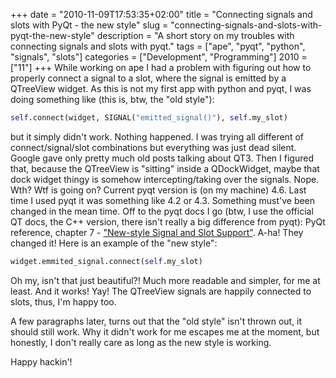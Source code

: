 +++
date = "2010-11-09T17:53:35+02:00"
title = "Connecting signals and slots with PyQt - the new style"
slug = "connecting-signals-and-slots-with-pyqt-the-new-style"
description = "A short story on my troubles with connecting signals and slots with pyqt."
tags = ["ape", "pyqt", "python", "signals", "slots"]
categories = ["Development", "Programming"]
2010 = ["11"]
+++
While working on ape I had a problem with figuring out how to properly connect a signal to a slot, where the signal is emitted by a QTreeView widget. As this is not my first app with python and pyqt, I was doing something like (this is, btw, the "old style"):

``` python
self.connect(widget, SIGNAL("emitted_signal()"), self.my_slot)
```

but it simply didn't work. Nothing happened. I was trying all different of connect/signal/slot combinations but everything was just dead silent. Google gave only pretty much old posts talking about QT3. Then I figured that, because the QTreeView is "sitting" inside a QDockWidget, maybe that dock widget thingy is somehow intercepting/taking over the signals. Nope. Wth? Wtf is going on? Current pyqt version is (on my machine) 4.6. Last time I used pyqt it was something like 4.2 or 4.3. Something must've been changed in the mean time. Off to the pyqt docs I go (btw, I use the official QT docs, the C++ version, there isn't really a big difference from pyqt): PyQt reference, chapter 7 - <a href="http://www.riverbankcomputing.co.uk/static/Docs/PyQt4/pyqt4ref.html#new-style-signal-and-slot-support">"New-style Signal and Slot Support"</a>. A-ha! They changed it! Here is an example of the "new style":

``` python
widget.emmited_signal.connect(self.my_slot)
```

Oh my, isn't that just beautiful?! Much more readable and simpler, for me at least. And it works! Yay! The QTreeView signals are happily connected to slots, thus, I'm happy too.

A few paragraphs later, turns out that the "old style" isn't thrown out, it should still work. Why it didn't work for me escapes me at the moment, but honestly, I don't really care as long as the new style is working.

Happy hackin'!
